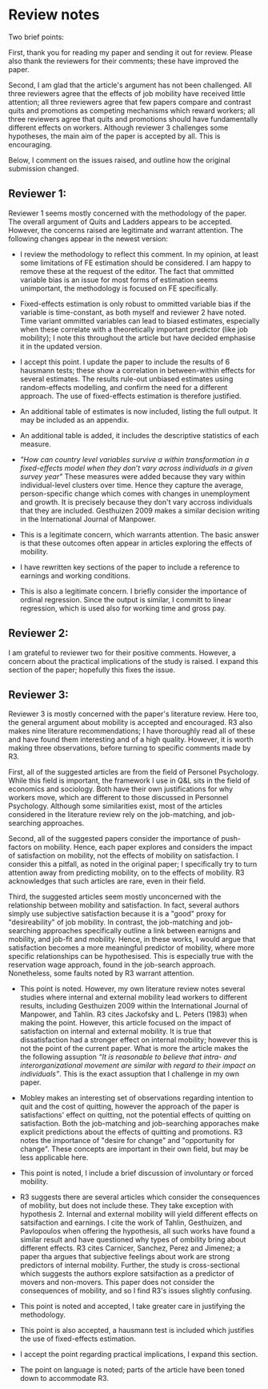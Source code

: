 # Review notes

Two brief points: 

First, thank you for reading my paper and sending it out for review. Please also thank the reviewers for their comments; these have improved the paper.  

Second, I am glad that the article's argument has not been challenged. All three reviewers agree that the effects of job mobility have received little attention; all three reviewers agree that few papers compare and contrast quits and promotions as competing mechanisms which reward workers; all three reviewers agree that quits and promotions should have fundamentally different effects on workers. Although reviewer 3 challenges some hypotheses, the main aim of the paper is accepted by all. This is encouraging.

Below, I comment on the issues raised, and outline how the original submission changed.

## Reviewer 1:

Reviewer 1 seems mostly concerned with the methodology of the paper. The overall argument of Quits and Ladders appears to be accepted. However, the concerns raised are legitimate and warrant attention. The following changes appear in the newest version:

* I review the methodology to reflect this comment. In my opinion, at least some limitations of FE estimation should be considered. I am happy to remove these at the request of the editor. The fact that ommitted variable bias is an issue for most forms of estimation seems unimportant, the methodology is focused on FE specifically. 

*  Fixed-effects estimation is only robust to ommitted variable bias if the variable is time-constant, as both myself and reviewer 2 have noted. Time variant ommitted variables can lead to biased estimates, especially when these correlate with a theoretically important predictor (like job mobility); I note this throughout the article but have decided emphasise it in the updated version.

* I accept this point. I update the paper to include the results of 6 hausmann tests; these show a correlation in between-within effects for several estimates. The results rule-out unbiased estimates using random-effects modelling, and confirm the need for a different approach. The use of fixed-effects estimation is therefore justified.

* An additional table of estimates is now included, listing the full output. It may be included as an appendix.

* An additional table is added, it includes the descriptive statistics of each measure. 

* *"How can country level variables survive a within transformation in a fixed-effects model when they don’t vary across individuals in a given survey year"* These measures were added because they vary within individual-level clusters over time. Hence they capture the average, person-specific change which comes with changes in unemployment and growth. It is precisely because they don't vary accross individuals that they are included. Gesthuizen 2009 makes a similar decision writing in the International Journal of Manpower.

* This is a legitimate concern, which warrants attention. The basic answer is that these outcomes often appear in articles exploring the effects of mobility. 

* I have rewritten key sections of the paper to include a reference to earnings and working conditions.

* This is also a legitimate concern. I briefly consider the importance of ordinal regression. Since the output is similar, I committ to linear regression, which is used also for working time and gross pay.


## Reviewer 2: 

I am grateful to reviewer two for their positive comments. However, a concern about the practical implications of the study is raised. I expand this section of the paper; hopefully this fixes the issue. 


## Reviewer 3:

Reviewer 3 is mostly concerned with the paper's literature review. Here too, the general argument about mobility is accepted and encouraged. R3 also makes nine literature recommendations; I have thoroughly read all of these and have found them interesting and of a high quality. However, it is worth making three observations, before turning to specific comments made by R3. 

First, all of the suggested articles are from the field of Personel Psychology. While this field is important, the framework I use in Q&L sits in the field of economics and sociology. Both have their own justifications for why workers move, which are different to those discussed in Personnel Psychology. Although some similarities exist, most of the articles considered in the literature review rely on the job-matching, and job-searching approaches.

Second, all of the suggested papers consider the importance of push-factors on mobility. Hence, each paper explores and considers the impact of satisfaction on mobility, not the effects of mobility on satisfaction. I consider this a pitfall, as noted in the original paper; I specifically try to turn attention away from predicting mobility, on to the effects of mobility. R3 acknowledges that such articles are rare, even in their field.   

Third, the suggested articles seem mostly unconcerned with the relationship between mobility and satisfaction. In fact, several authors simply use subjective satisfaction because it is a "good" proxy for "desireability" of job mobility. In contrast, the job-matching and job-searching approaches specifically outline a link between earnigns and mobility, and job-fit and mobility. Hence, in these works, I would argue that satisfaction becomes a more meaningful predictor of mobility, where more specific relationships can be hypothesised. This is especially true with the reservation wage approach, found in the job-search approach. Nonetheless, some faults noted by R3 warrant attention.

* This point is noted. However, my own literature review notes several studies where internal and external mobility lead workers to different results, including Gesthuizen 2009 within the International Journal of Manpower, and Tahlin. R3 cites Jackofsky and L. Peters (1983) when making the point. However, this article focused on the impact of satisfaction on internal and external mobility. It is true that dissatisfaction had a stronger effect on internal mobility; however this is not the point of the current paper. What is more the article makes the the following assuption *“It is reasonable to believe that intra- and interorganizational movement are similar with regard to their impact on individuals”*. This is the exact assuption that I challenge in my own paper. 

* Mobley makes an interesting set of observations regarding intention to quit and the cost of quitting, however the approach of the paper is satisfactions' effect on quitting, not the potential effects of quitting on satisfaction. Both the job-matching and job-searching apporaches make explicit predictions about the effects of quitting and promotions. R3 notes the importance of "desire for change" and "opportunity for change". These concepts are important in their own field, but may be less applicable here. 

* This point is noted, I include a brief discussion of involuntary or forced mobility.

* R3 suggests there are several articles which consider the consequences of mobility, but does not include these. They take exception with hypothesis 2. Internal and external mobility will yield different effects on satsifaction and earnings. I cite the work of Tahlin, Gesthuizen, and Pavlopoulos when offering the hypothesis, all such works have found a similar result and have questioned why types of ombility bring about different effects. R3 cites Carnicer, Sanchez, Perez and Jimenez; a paper tha argues that subjective feelings about work are strong predictors of internal mobility. Further, the study is cross-sectional which suggests the authors explore satsifaction as a predictor of movers and non-movers. This paper does not consider the consequences of mobility, and so I find R3's issues slightly confusing.

* This point is noted and accepted, I take greater care in justifying the methodology.

* This point is also accepted, a hausmann test is included which justifies the use of fixed-effects estimation.

* I accept the point regarding practical implications, I expand this section. 

* The point on language is noted; parts of the article have been toned down to accommodate R3.

